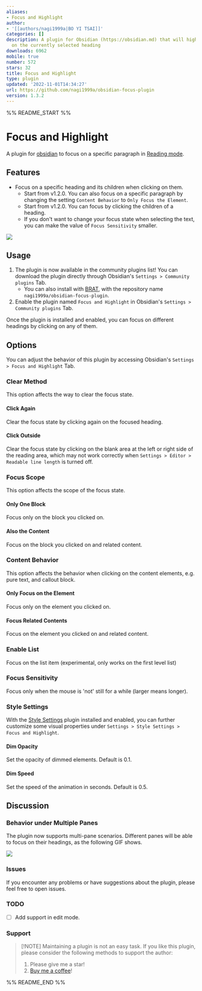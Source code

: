 ```yaml
---
aliases:
- Focus and Highlight
author:
- '[[authors/nagi1999a|BO YI TSAI]]'
categories: []
description: A plugin for Obsidian (https://obsidian.md) that will highlight and focus
  on the currently selected heading
downloads: 6962
mobile: true
number: 572
stars: 32
title: Focus and Highlight
type: plugin
updated: '2022-11-01T14:34:27'
url: https://github.com/nagi1999a/obsidian-focus-plugin
version: 1.3.2
---
```


%% README_START %%

# Focus and Highlight
A plugin for [obsidian](https://obsidian.md/) to focus on a specific paragraph in [Reading mode](https://help.obsidian.md/How+to/Read+and+edit+modes).

## Features
- Focus on a specific heading and its children when clicking on them.
    - Start from v1.2.0. You can also focus on a specific paragraph by changing the setting `Content Behavior` to `Only Focus the Element`.
    - Start from v1.2.0. You can focus by clicking the children of a heading.
	- If you don't want to change your focus state when selecting the text, you can make the value of `Focus Sensitivity` smaller.

![](https://raw.githubusercontent.com/nagi1999a/obsidian-focus-plugin/HEAD/demo.gif)

## Usage
1. The plugin is now available in the community plugins list! You can download the plugin directly through Obsidian's `Settings > Community plugins` Tab.
    - You can also install with [BRAT](https://github.com/TfTHacker/obsidian42-brat), with the repository name `nagi1999a/obsidian-focus-plugin`.
2. Enable the plugin named `Focus and Highlight` in Obsidian's `Settings > Community plugins` Tab.

Once the plugin is installed and enabled, you can focus on different headings by clicking on any of them.

## Options
You can adjust the behavior of this plugin by accessing Obsidian's `Settings > Focus and Highlight` Tab.

### Clear Method
This option affects the way to clear the focus state.

#### Click Again
Clear the focus state by clicking again on the focused heading.

#### Click Outside
Clear the focus state by clicking on the blank area at the left or right side of the reading area, which may not work correctly when `Settings > Editor > Readable line length` is turned off.

### Focus Scope
This option affects the scope of the focus state.

#### Only One Block
Focus only on the block you clicked on.

#### Also the Content
Focus on the block you clicked on and related content.

### Content Behavior
This option affects the behavior when clicking on the content elements, e.g. pure text, and callout block.

#### Only Focus on the Element
Focus only on the element you clicked on.

#### Focus Related Contents
Focus on the element you clicked on and related content.

### Enable List
Focus on the list item (experimental, only works on the first level list)

### Focus Sensitivity
Focus only when the mouse is 'not' still for a while (larger means longer).

### Style Settings
With the [Style Settings](https://github.com/mgmeyers/obsidian-style-settings) plugin installed and enabled, you can further customize some visual properties under `Settings > Style Settings > Focus and Highlight`.

#### Dim Opacity
Set the opacity of dimmed elements. Default is 0.1.

#### Dim Speed
Set the speed of the animation in seconds. Default is 0.5.

## Discussion

### Behavior under Multiple Panes
The plugin now supports multi-pane scenarios. Different panes will be able to focus on their headings, as the following GIF shows.

![](https://raw.githubusercontent.com/nagi1999a/obsidian-focus-plugin/HEAD/multi_pane.gif)

### Issues
If you encounter any problems or have suggestions about the plugin, please feel free to open issues.

### TODO
- [ ] Add support in edit mode.
### Support
> [!NOTE] Maintaining a plugin is not an easy task.
> If you like this plugin, please consider the following methods to support the author:
> 1. Please give me a star!
> 2. [Buy me a coffee](https://www.buymeacoffee.com/nagi1999a)!

%% README_END %%